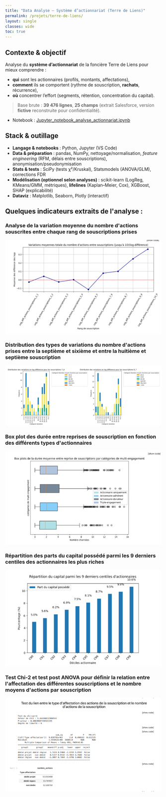 ```yaml
---
title: "Data Analyse — Système d’actionnariat (Terre de Liens)"
permalink: /projets/terre-de-liens/
layout: single
classes: wide
toc: true
---
```

 
## Contexte & objectif
Analyse du **système d’actionnariat** de la foncière Terre de Liens pour mieux comprendre :
- **qui** sont les actionnaires (profils, montants, affectations),
- **comment** ils se comportent (rythme de souscription, **rachats**, récurrence),
- **où** concentrer l’effort (segments, rétention, concentration du capital).

> Base brute : **39 476 lignes**, **25 champs** (extrait Salesforce, version **fictive** reconstruite pour confidentialité).

- Notebook : [Jupyter_notebook_analyse_actionnariat.ipynb](../asset/data_analysis_TDL/notebooks/Jupyter_notebook_analyse_actionnariat.ipynb)

## Stack & outillage

- **Langage & notebooks** : Python, Jupyter (VS Code)
- **Data & préparation** : pandas, NumPy, nettoyage/normalisation, *feature engineering* (RFM, délais entre souscriptions), anonymisation/pseudonymisation
- **Stats & tests** : SciPy (tests χ²/Kruskal), Statsmodels (ANOVA/GLM), corrections FDR
- **Modélisation (optionnel selon analyses)** : scikit-learn (LogReg, KMeans/GMM, métriques), **lifelines** (Kaplan–Meier, Cox), XGBoost, SHAP (explicabilité)
- **Dataviz** : Matplotlib, Seaborn, Plotly (interactif)


## Quelques indicateurs extraits de l'analyse :

### Analyse de la variation moyenne du nombre d'actions souscrites entre chaque rang de souscriptions prises

![](../asset/data_analysis_TDL/data/Analyse_de_la_variation_moyenne_du_nombre_actions.png)


### Distribution des types de variations du nombre d'actions prises entre la septième et sixième  et entre la huitième et septième souscription

![](../asset/data_analysis_TDL/data/Distribution.png)

### Box plot des durée entre reprises de souscription en fonction des différents types d'actionnaires

![](../asset/data_analysis_TDL/data/Box_plot.png)

### Répartition des parts du capital possédé parmi les 9 derniers centiles des actionnaires les plus riches

![](../asset/data_analysis_TDL/data/Repartition_plus_riches.png)

### Test Chi-2 et test post ANOVA pour définir la relation entre l'affectation des différentes souscriptions et le nombre moyens d'actions par souscription

![](../asset/data_analysis_TDL/data/chi_2.png)

